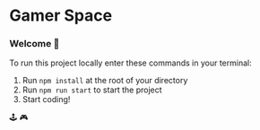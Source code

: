 # Gamer Space #

### **Welcome 👋**
To run this project locally enter these commands in your terminal:

1. Run `npm install` at the root of your directory
2. Run `npm run start` to start the project
3. Start coding!

🕹️ 🎮
